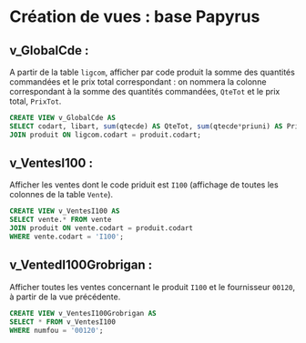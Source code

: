 # Création de vues : base Papyrus

## v_GlobalCde :

A partir de la table `ligcom`, afficher par code produit la somme des quantités commandées et le prix total correspondant :
on nommera la colonne correspondant à la somme des quantités commandées, `QteTot` et le prix total, `PrixTot`.

```sql
CREATE VIEW v_GlobalCde AS
SELECT codart, libart, sum(qtecde) AS QteTot, sum(qtecde*priuni) AS PrixTot FROM ligcom
JOIN produit ON ligcom.codart = produit.codart;
```

## v_VentesI100 :

Afficher les ventes dont le code priduit est `I100` (affichage de toutes les colonnes de la table `Vente`).

```sql
CREATE VIEW v_VentesI100 AS
SELECT vente.* FROM vente
JOIN produit ON vente.codart = produit.codart
WHERE vente.codart = 'I100';
```

## v_VentedI100Grobrigan :

Afficher toutes les ventes concernant le produit `I100` et le fournisseur `00120`, à partir de la vue précédente.

```sql
CREATE VIEW v_VentesI100Grobrigan AS
SELECT * FROM v_VentesI100
WHERE numfou = '00120';
```
